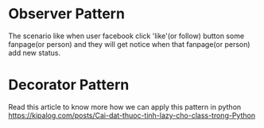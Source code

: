 # Observer Pattern
The scenario like when user facebook click 'like'(or follow) button some fanpage(or person) and they will get notice when that fanpage(or person) add new status.

# Decorator Pattern
Read this article to know more how we can apply this pattern in python https://kipalog.com/posts/Cai-dat-thuoc-tinh-lazy-cho-class-trong-Python